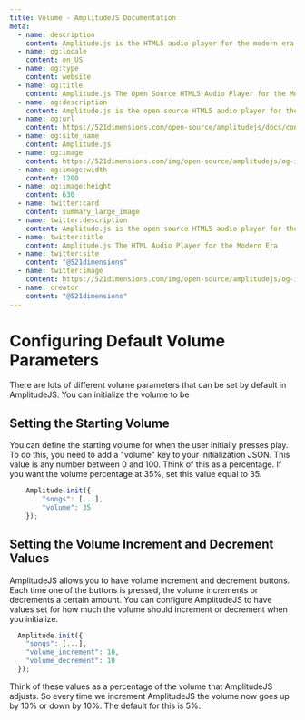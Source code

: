 ```yaml
---
title: Volume - AmplitudeJS Documentation
meta:
  - name: description
    content: Amplitude.js is the HTML5 audio player for the modern era. Using no dependencies, take control of the browser and design a web audio player the way you want it to look.
  - name: og:locale
    content: en_US
  - name: og:type
    content: website
  - name: og:title
    content: Amplitude.js The Open Source HTML5 Audio Player for the Modern Era
  - name: og:description
    content: Amplitude.js is the open source HTML5 audio player for the modern era. Using no dependencies, take control of the browser and design an audio player the way you want it to look.
  - name: og:url
    content: https://521dimensions.com/open-source/amplitudejs/docs/configuration/volume.html
  - name: og:site_name
    content: Amplitude.js
  - name: og:image
    content: https://521dimensions.com/img/open-source/amplitudejs/og-image-amplitudejs.png
  - name: og:image:width
    content: 1200
  - name: og:image:height
    content: 630
  - name: twitter:card
    content: summary_large_image
  - name: twitter:description
    content: Amplitude.js is the open source HTML5 audio player for the modern era. Using no dependencies, take control of the browser and design an audio player the way you want it to look. Available for free on Github.
  - name: twitter:title
    content: Amplitude.js The HTML Audio Player for the Modern Era
  - name: twitter:site
    content: "@521dimensions"
  - name: twitter:image
    content: https://521dimensions.com/img/open-source/amplitudejs/og-image-amplitudejs.png
  - name: creator
    content: "@521dimensions"
---
```

# Configuring Default Volume Parameters

There are lots of different volume parameters that can be set by default in AmplitudeJS. You can initialize the volume to be

## Setting the Starting Volume

You can define the starting volume for when the user initially presses play.  
To do this, you need to add a "volume" key to your initialization JSON.  This
value is any number between 0 and 100. Think of this as a percentage.
If you want the volume percentage at 35%, set this value equal to 35.

```javascript
	Amplitude.init({
		"songs": [...],
		"volume": 35
	});
```

## Setting the Volume Increment and Decrement Values

AmplitudeJS allows you to have volume increment and decrement buttons. Each time one of the buttons is pressed, the volume increments or decrements a certain amount. You can configure AmplitudeJS to have values set for how much the volume should increment or decrement when you initialize.

```javascript
  Amplitude.init({
    "songs": [...],
    "volume_increment": 10,
    "volume_decrement": 10
  });
```

Think of these values as a percentage of the volume that AmplitudeJS adjusts. So every time we increment AmplitudeJS the volume now goes up by 10% or down by 10%. The default for this is 5%.
